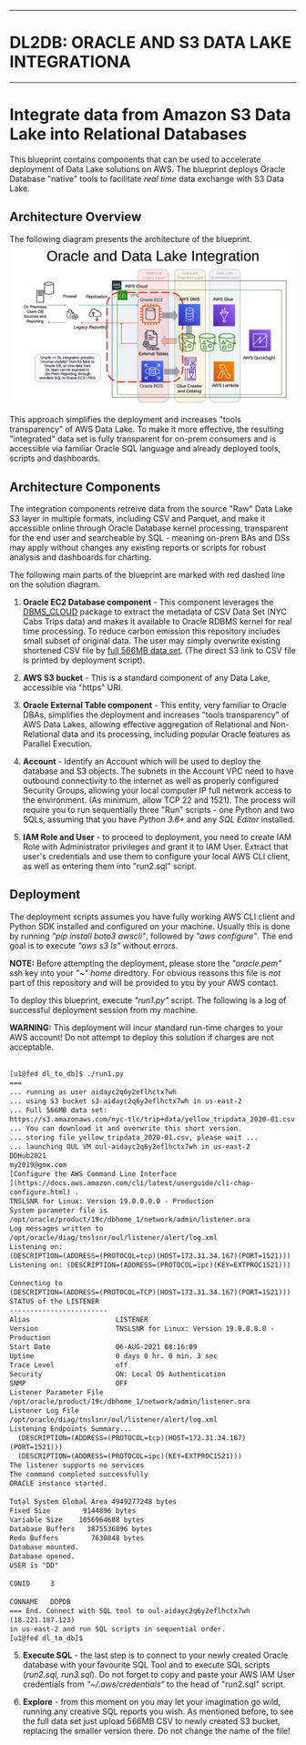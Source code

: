 <hr>
<h1>DL2DB: ORACLE AND S3 DATA LAKE INTEGRATIONA</h1>
<hr>


# Integrate data from Amazon S3 Data Lake into Relational Databases
This blueprint contains components that can be used to accelerate deployment
of Data Lake solutions on AWS. The blueprint deploys Oracle Database "native"
tools to facilitate _real time_ data exchange with S3 Data Lake.

## Architecture Overview
The following diagram presents the architecture of the blueprint.
![Solution Architecture](./images/Architecture.png)

This approach simplifies the deployment and increases "tools transparency" of
AWS Data Lake. To make it more effective, the resulting "integrated" data set
is fully transparent for on-prem consumers and is accessible via familiar
Oracle SQL language and already deployed tools, scripts and dashboards.

## Architecture Components
The integration components retreive data from the source "Raw" Data Lake S3 layer
in multiple formats, including CSV and Parquet, and make it accessible online
through Oracle Database kernel processing, transparent for the end user and
searcheable by SQL - meaning on-prem BAs and DSs may apply without changes any
existing reports or scripts for robust analysis and dashboards for charting.

The following main parts of the blueprint are marked with red dashed line on the
solution diagram.

1. **Oracle EC2 Database component** - This component leverages the
[DBMS_CLOUD](./run2.sql) package to extract the metadata of CSV Data Set (NYC
Cabs Trips data) and makes it available to Oracle RDBMS kernel for real time
processing. To reduce carbon emission this repository includes small subset of
original data. The user may simply overwrite existing shortened CSV file by
[full 566MB data set](https://www1.nyc.gov/site/tlc/about/tlc-trip-record-data.page). 
(The direct S3 link to CSV file is printed by deployment script).

2. **AWS S3 bucket** - This is a standard component of any Data Lake,
accessible via "https" URI.

3. **Oracle External Table component** - This entity, very familiar to Oracle
DBAs, simplifies the deployment and increases "tools transparency" of AWS
Data Lakes, allowing effective aggregation of Relational and Non-Relational
data and its processing, including popular Oracle features as Parallel Execution.

4. **Account** - Identify an Account which will be used to deploy the database
and S3 objects. The subnets in the Account VPC need to have outbound
connectivity to the internet as well as properly configured Security Groups, allowing your
local computer IP full network access to the environment. (As minimum, allow
TCP 22 and 1521). The process will require you to run sequentially three "Run"
scripts - one Python and two SQLs, assuming that you have _Python 3.6+_ and
any _SQL Editor_ installed.

5. **IAM Role and User** - to proceed to deployment, you need to create IAM
Role with Administrator privileges and grant it to IAM User. Extract that
user's credentials and use them to configure your local AWS CLI client, as
well as entering them into "run2.sql" script.

## Deployment

The deployment scripts assumes you have fully working AWS CLI client and
Python SDK installed and configured on your machine. Usually this is done by
running _"pip install boto3 awscli"_, followed by _"aws configure"_. The end
goal is to execute _"aws s3 ls"_ without errors.

__NOTE:__ Before attempting the deployment, please store the _"oracle.pem"_
ssh key into your _"~" home_ diredtory. For obvious reasons this file is _not_
part of this repository and will be provided to you by your AWS contact.

To deploy this blueprint, execute _"run1.py"_ script.
The following is a log of successful deployment session from my machine.

__WARNING:__ This deployment will incur standard run-time charges to your AWS
account! Do not attempt to deploy this solution if charges are not acceptable.

<pre><code>
[u1@fed dl_to_db]$ ./run1.py
===
... running as user aidayc2q6y2eflhctx7wh
... using S3 bucket s3-aidayc2q6y2eflhctx7wh in us-east-2
... Full 566MB data set:
https://s3.amazonaws.com/nyc-tlc/trip+data/yellow_tripdata_2020-01.csv
... You can download it and overwrite this short version.
... storing file yellow_tripdata_2020-01.csv, please wait ...
... launching OUL VM oul-aidayc2q6y2eflhctx7wh in us-east-2
DDHub2021
my2019@gmx.com
[Configure the AWS Command Line Interface
](https://docs.aws.amazon.com/cli/latest/userguide/cli-chap-configure.html) .
TNSLSNR for Linux: Version 19.0.0.0.0 - Production
System parameter file is
/opt/oracle/product/19c/dbhome_1/network/admin/listener.ora
Log messages written to /opt/oracle/diag/tnslsnr/oul/listener/alert/log.xml
Listening on:
(DESCRIPTION=(ADDRESS=(PROTOCOL=tcp)(HOST=172.31.34.167)(PORT=1521)))
Listening on: (DESCRIPTION=(ADDRESS=(PROTOCOL=ipc)(KEY=EXTPROC1521)))

Connecting to
(DESCRIPTION=(ADDRESS=(PROTOCOL=TCP)(HOST=172.31.34.167)(PORT=1521)))
STATUS of the LISTENER
------------------------
Alias                     LISTENER
Version                   TNSLSNR for Linux: Version 19.0.0.0.0 - Production
Start Date                06-AUG-2021 08:16:09
Uptime                    0 days 0 hr. 0 min. 3 sec
Trace Level               off
Security                  ON: Local OS Authentication
SNMP                      OFF
Listener Parameter File
/opt/oracle/product/19c/dbhome_1/network/admin/listener.ora
Listener Log File         /opt/oracle/diag/tnslsnr/oul/listener/alert/log.xml
Listening Endpoints Summary...
  (DESCRIPTION=(ADDRESS=(PROTOCOL=tcp)(HOST=172.31.34.167)(PORT=1521)))
  (DESCRIPTION=(ADDRESS=(PROTOCOL=ipc)(KEY=EXTPROC1521)))
The listener supports no services
The command completed successfully
ORACLE instance started.

Total System Global Area 4949277248 bytes
Fixed Size        9144896 bytes
Variable Size    1056964608 bytes
Database Buffers   3875536896 bytes
Redo Buffers        7630848 bytes
Database mounted.
Database opened.
USER is "DD"

CONID     3

CONNAME   DDPDB
=== End. Connect with SQL tool to oul-aidayc2q6y2eflhctx7wh (18.221.187.123)
in us-east-2 and run SQL scripts in sequential order.
[u1@fed dl_to_db]$
</pre></code>

5. **Execute SQL**  - the last step is to connect to your newly created Oracle
database with your favourite SQL Tool and to execute SQL scripts (_run2.sql,
run3.sql_). Do not forget to copy and paste your AWS IAM User credentials from
_"~/.aws/credentials"_ to the head of "run2.sql" script.

6. **Explore**  - from this moment on you may let your imagination go wild,
running any creative SQL reports you wish. As mentioned before, to see the
full data set just upload 566MB CSV to newly created S3 bucket, replacing the
smaller version there. Do not change the name of the file!

